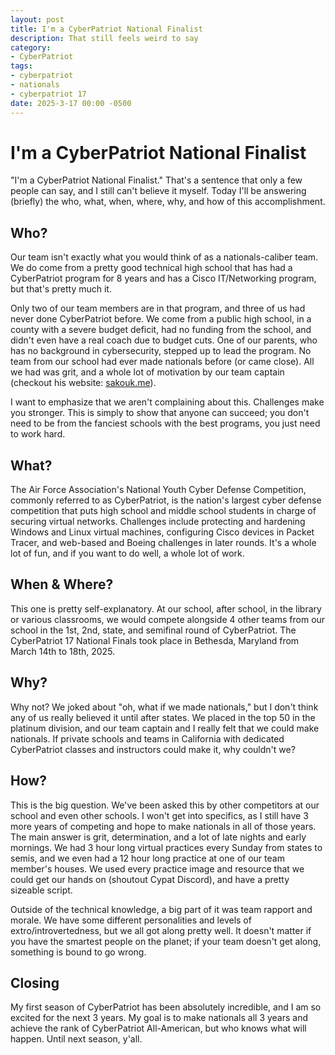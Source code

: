 ```yaml
---
layout: post
title: I'm a CyberPatriot National Finalist
description: That still feels weird to say
category:
- CyberPatriot
tags:
- cyberpatriot
- nationals
- cyberpatriot 17
date: 2025-3-17 00:00 -0500
---
```


# I'm a CyberPatriot National Finalist
"I'm a CyberPatriot National Finalist." That's a sentence that only a few people can say, and I still can't believe it myself. Today I'll be answering (briefly) the who, what, when, where, why, and how of this accomplishment.


## Who?
Our team isn't exactly what you would think of as a nationals-caliber team. We do come from a pretty good technical high school that has had a CyberPatriot program for 8 years and has a Cisco IT/Networking program, but that's pretty much it.

Only two of our team members are in that program, and three of us had never done CyberPatriot before. We come from a public high school, in a county with a severe budget deficit, had no funding from the
school, and didn't even have a real coach due to budget cuts. One of our parents, who has no background in cybersecurity, stepped up to lead the program. No team from our school had ever made nationals before (or came
close). All we had was grit, and a whole lot of motivation by our team captain (checkout his website: [sakouk.me](https://sakouk.me/)).

I want to emphasize that we aren't complaining about this. Challenges make you stronger. This is simply to show that anyone can succeed; you don't need to be from the fanciest schools
with the best programs, you just need to work hard.


## What?
The Air Force Association's National Youth Cyber Defense Competition, commonly referred to as CyberPatriot, is the nation's largest cyber defense competition that puts high school and middle school students in charge of
securing virtual networks. Challenges include protecting and hardening Windows and Linux virtual machines, configuring Cisco devices in Packet Tracer, and web-based and Boeing challenges in later rounds. It's a whole lot of
fun, and if you want to do well, a whole lot of work.


## When & Where?
This one is pretty self-explanatory. At our school, after school, in the library or various classrooms, we would compete alongside 4 other teams from our school in the 1st, 2nd, state, and semifinal round of CyberPatriot.
The CyberPatriot 17 National Finals took place in Bethesda, Maryland from March 14th to 18th, 2025.


## Why?
Why not? We joked about "oh, what if we made nationals," but I don't think any of us really believed it until after states. We placed in the top 50 in the platinum division, and our team captain and I really felt that
we could make nationals. If private schools and teams in California with dedicated CyberPatriot classes and instructors could make it, why couldn't we?


## How?
This is the big question. We've been asked this by other competitors at our school and even other schools. I won't get into specifics, as I still have 3 more years of competing and hope to make nationals in all of those
years. The main answer is grit, determination, and a lot of late nights and early mornings. We had 3 hour long virtual practices every Sunday from states to semis, and we even had a 12 hour long practice at one of our
team member's houses. We used every practice image and resource that we could get our hands on (shoutout Cypat Discord), and have a pretty sizeable script.

Outside of the technical knowledge, a big part of it was team
rapport and morale. We have some different personalities and levels of extro/introvertedness, but we all got along pretty well. It doesn't matter if you have the smartest people on the planet; if your team doesn't get
along, something is bound to go wrong. 


## Closing
My first season of CyberPatriot has been absolutely incredible, and I am so excited for the next 3 years. My goal is to make nationals all 3 years and achieve the rank of CyberPatriot All-American, but who knows what will
happen. Until next season, y'all.
